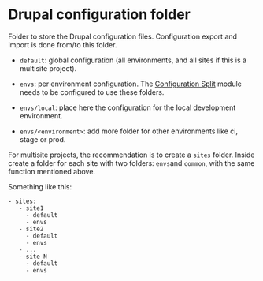 # Drupal configuration folder

Folder to store the Drupal configuration files. Configuration export and import is done from/to this folder.

- `default`: global configuration (all environments, and all sites if this is a multisite project).
- `envs`: per environment configuration. The [Configuration Split](https://www.drupal.org/project/config_split) module needs to be configured to use these folders.

- `envs/local`: place here the configuration for the local development environment.
- `envs/<environment>`: add more folder for other environments like ci, stage or prod.


For multisite projects, the recommendation is to create a `sites` folder. Inside create a folder for each site with two folders: `envs`and `common`, with the same function mentioned above.

Something like this:

```
- sites:
   - site1
     - default
     - envs
   - site2
     - default
     - envs
   - ...
   - site N
     - default
     - envs

```
